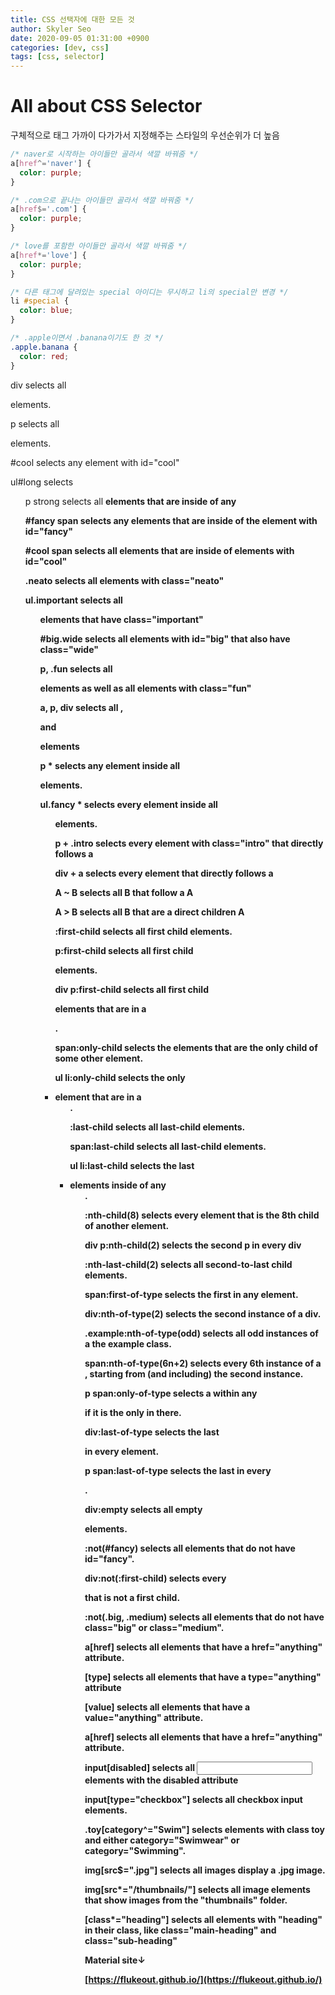 ```yaml
---
title: CSS 선택자에 대한 모든 것
author: Skyler Seo
date: 2020-09-05 01:31:00 +0900
categories: [dev, css]
tags: [css, selector]
---
```


# All about CSS Selector

구체적으로 태그 가까이 다가가서 지정해주는 스타일의 우선순위가 더 높음

```css
/* naver로 시작하는 아이들만 골라서 색깔 바꿔줌 */
a[href^='naver'] {
  color: purple;
}

/* .com으로 끝나는 아이들만 골라서 색깔 바꿔줌 */
a[href$='.com'] {
  color: purple;
}

/* love를 포함한 아이들만 골라서 색깔 바꿔줌 */
a[href*='love'] {
  color: purple;
}

/* 다른 태그에 달려있는 special 아이디는 무시하고 li의 special만 변경 */
li #special {
  color: blue;
}

/* .apple이면서 .banana이기도 한 것 */
.apple.banana {
  color: red;
}
```

div selects all <div> elements.

p selects all <p> elements.

#cool selects any element with id="cool"

ul#long selects <ul id="long">

p strong selects all <strong> elements that are inside of any <p>

#fancy span selects any <span> elements that are inside of the element with id="fancy"

#cool span selects all <span> elements that are inside of elements with id="cool"

.neato selects all elements with class="neato"

ul.important selects all <ul> elements that have class="important"

#big.wide selects all elements with id="big" that also have class="wide"

p, .fun selects all <p> elements as well as all elements with class="fun"

a, p, div selects all <a>, <p> and <div> elements

p \* selects any element inside all <p> elements.

ul.fancy \* selects every element inside all <ul class="fancy"> elements.

p + .intro selects every element with class="intro" that directly follows a <p>

div + a selects every <a> element that directly follows a <div>

A ~ B selects all B that follow a A

A > B selects all B that are a direct children A

:first-child selects all first child elements.

p:first-child selects all first child <p> elements.

div p:first-child selects all first child <p> elements that are in a <div>.

span:only-child selects the <span> elements that are the only child of some other element.

ul li:only-child selects the only <li> element that are in a <ul>.

:last-child selects all last-child elements.

span:last-child selects all last-child <span> elements.

ul li:last-child selects the last <li> elements inside of any <ul>.

:nth-child(8) selects every element that is the 8th child of another element.

div p:nth-child(2) selects the second p in every div

:nth-last-child(2) selects all second-to-last child elements.

span:first-of-type selects the first <span> in any element.

div:nth-of-type(2) selects the second instance of a div.

.example:nth-of-type(odd) selects all odd instances of a the example class.

span:nth-of-type(6n+2) selects every 6th instance of a <span>, starting from (and including) the second instance.

p span:only-of-type selects a <span> within any <p> if it is the only <span> in there.

div:last-of-type selects the last <div> in every element.

p span:last-of-type selects the last <span> in every <p>.

div:empty selects all empty <div> elements.

:not(#fancy) selects all elements that do not have id="fancy".

div:not(:first-child) selects every <div> that is not a first child.

:not(.big, .medium) selects all elements that do not have class="big" or class="medium".

a[href] selects all <a> elements that have a href="anything" attribute.

[type] selects all elements that have a type="anything" attribute

[value] selects all elements that have a value="anything" attribute.

a[href] selects all <a> elements that have a href="anything" attribute.

input[disabled] selects all <input> elements with the disabled attribute

input[type="checkbox"] selects all checkbox input elements.

.toy[category^="Swim"] selects elements with class toy and either category="Swimwear" or category="Swimming".

img[src$=".jpg"] selects all images display a .jpg image.

img[src*="/thumbnails/"] selects all image elements that show images from the "thumbnails" folder.

[class*="heading"] selects all elements with "heading" in their class, like class="main-heading" and class="sub-heading"

Material site↓

[https://flukeout.github.io/](https://flukeout.github.io/)
